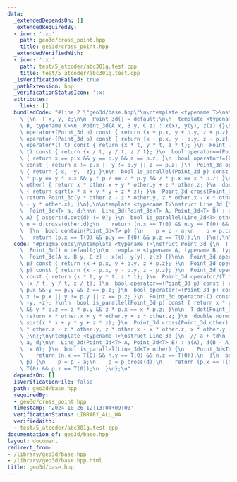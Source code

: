 ```yaml
---
data:
  _extendedDependsOn: []
  _extendedRequiredBy:
  - icon: ':x:'
    path: geo3d/cross_point.hpp
    title: geo3d/cross_point.hpp
  _extendedVerifiedWith:
  - icon: ':x:'
    path: test/5_atcoder/abc301g.test.cpp
    title: test/5_atcoder/abc301g.test.cpp
  _isVerificationFailed: true
  _pathExtension: hpp
  _verificationStatusIcon: ':x:'
  attributes:
    links: []
  bundledCode: "#line 2 \"geo3d/base.hpp\"\n\ntemplate <typename T>\nstruct Point_3d\
    \ {\n  T x, y, z;\n\n  Point_3d() = default;\n\n  template <typename A, typename\
    \ B, typename C>\n  Point_3d(A x, B y, C z) : x(x), y(y), z(z) {}\n\n  Point_3d\
    \ operator+(Point_3d p) const { return {x + p.x, y + p.y, z + p.z}; }\n  Point_3d\
    \ operator-(Point_3d p) const { return {x - p.x, y - p.y, z - p.z}; }\n  Point_3d\
    \ operator*(T t) const { return {x * t, y * t, z * t}; }\n  Point_3d operator/(T\
    \ t) const { return {x / t, y / t, z / t}; }\n  bool operator==(Point_3d p) const\
    \ { return x == p.x && y == p.y && z == p.z; }\n  bool operator!=(Point_3d p)\
    \ const { return x != p.x || y != p.y || z == p.z; }\n  Point_3d operator-() const\
    \ { return {-x, -y, -z}; }\n\n  bool is_parallel(Point_3d p) const { return x\
    \ * p.y == y * p.x && y * p.z == z * p.y && z * p.x == x * p.z; }\n\n  T dot(Point_3d\
    \ other) { return x * other.x + y * other.y + z * other.z; }\n  double norm()\
    \ { return sqrt(x * x + y * y + z * z); }\n  Point_3d cross(Point_3d other) {\
    \ return Point_3d(y * other.z - z * other.y, z * other.x - x * other.z, x * other.y\
    \ - y * other.x); }\n};\n\ntemplate <typename T>\nstruct Line_3d {\n  // a + td\n\
    \  Point_3d<T> a, d;\n\n  Line_3d(Point_3d<T> A, Point_3d<T> B) : a(A), d(B -\
    \ A) { assert(d.dot(d) != 0); }\n  bool is_parallel(Line_3d<T> other) {\n    Point_3d<T>\
    \ n = d.cross(other.d);\n    return (n.x == T(0) && n.y == T(0) && n.z == T(0));\n\
    \  }\n  bool contain(Point_3d<T> p) {\n    p = p - a;\n    p = p.cross(d);\n \
    \   return (p.x == T(0) && p.y == T(0) && p.z == T(0));\n  }\n};\n"
  code: "#pragma once\n\ntemplate <typename T>\nstruct Point_3d {\n  T x, y, z;\n\n\
    \  Point_3d() = default;\n\n  template <typename A, typename B, typename C>\n\
    \  Point_3d(A x, B y, C z) : x(x), y(y), z(z) {}\n\n  Point_3d operator+(Point_3d\
    \ p) const { return {x + p.x, y + p.y, z + p.z}; }\n  Point_3d operator-(Point_3d\
    \ p) const { return {x - p.x, y - p.y, z - p.z}; }\n  Point_3d operator*(T t)\
    \ const { return {x * t, y * t, z * t}; }\n  Point_3d operator/(T t) const { return\
    \ {x / t, y / t, z / t}; }\n  bool operator==(Point_3d p) const { return x ==\
    \ p.x && y == p.y && z == p.z; }\n  bool operator!=(Point_3d p) const { return\
    \ x != p.x || y != p.y || z == p.z; }\n  Point_3d operator-() const { return {-x,\
    \ -y, -z}; }\n\n  bool is_parallel(Point_3d p) const { return x * p.y == y * p.x\
    \ && y * p.z == z * p.y && z * p.x == x * p.z; }\n\n  T dot(Point_3d other) {\
    \ return x * other.x + y * other.y + z * other.z; }\n  double norm() { return\
    \ sqrt(x * x + y * y + z * z); }\n  Point_3d cross(Point_3d other) { return Point_3d(y\
    \ * other.z - z * other.y, z * other.x - x * other.z, x * other.y - y * other.x);\
    \ }\n};\n\ntemplate <typename T>\nstruct Line_3d {\n  // a + td\n  Point_3d<T>\
    \ a, d;\n\n  Line_3d(Point_3d<T> A, Point_3d<T> B) : a(A), d(B - A) { assert(d.dot(d)\
    \ != 0); }\n  bool is_parallel(Line_3d<T> other) {\n    Point_3d<T> n = d.cross(other.d);\n\
    \    return (n.x == T(0) && n.y == T(0) && n.z == T(0));\n  }\n  bool contain(Point_3d<T>\
    \ p) {\n    p = p - a;\n    p = p.cross(d);\n    return (p.x == T(0) && p.y ==\
    \ T(0) && p.z == T(0));\n  }\n};\n"
  dependsOn: []
  isVerificationFile: false
  path: geo3d/base.hpp
  requiredBy:
  - geo3d/cross_point.hpp
  timestamp: '2024-10-26 12:13:04+09:00'
  verificationStatus: LIBRARY_ALL_WA
  verifiedWith:
  - test/5_atcoder/abc301g.test.cpp
documentation_of: geo3d/base.hpp
layout: document
redirect_from:
- /library/geo3d/base.hpp
- /library/geo3d/base.hpp.html
title: geo3d/base.hpp
---
```

